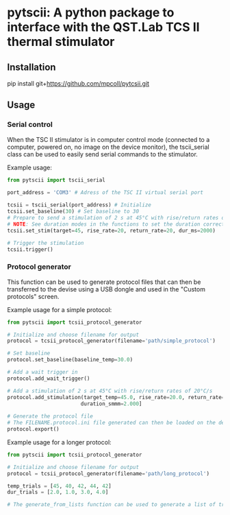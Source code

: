# pytscii: A python package to interface with the QST.Lab TCS II thermal stimulator


## Installation

pip install git+https://github.com/mpcoll/pytcsii.git


## Usage

### Serial control

When the TSC II stimulator is in computer control mode (connected to a computer, powered on, no image on the device monitor), the tscii_serial class can be used to easily send serial commands to the stimulator.

Example usage:

```python
from pytscii import tscii_serial

port_address = 'COM3' # Adress of the TSC II virtual serial port
 
tcsii = tscii_serial(port_address) # Initialize
tcsii.set_baseline(30) # Set baseline to 30
# Prepare to send a stimulation of 2 s at 45°C with rise/return rates of 20°C/s
# NOTE: See duration modes in the functions to set the duration correctly
tcsii.set_stim(target=45, rise_rate=20, return_rate=20, dur_ms=2000)

# Trigger the stimulation
tcsii.trigger()
```


### Protocol generator

This function can be used to generate protocol files that can then be transferred to the devise using a USB dongle and used in the "Custom protocols" screen.

Example usage for a simple protocol:
```python
from pytscii import tcsii_protocol_generator

# Initialize and choose filename for output
protocol = tcsii_protocol_generator(filename='path/simple_protocol')

# Set baseline
protocol.set_baseline(baseline_temp=30.0)

# Add a wait trigger in
protocol.add_wait_trigger()

# Add a stimulation of 2 s at 45°C with rise/return rates of 20°C/s
protocol.add_stimulation(target_temp=45.0, rise_rate=20.0, return_rate=20.0, 
                        duration_smmm=2.000]
    
# Generate the protocol file
# The FILENAME.protocol.ini file generated can then be loaded on the device
protocol.export()
```

Example usage for a longer protocol:
```python
from pytscii import tcsii_protocol_generator

# Initialize and choose filename for output
protocol = tcsii_protocol_generator(filename='path/long_protocol')

temp_trials = [45, 40, 42, 44, 42]
dur_trials = [2.0, 1.0, 3.0, 4.0]

# The generate_from_lists function can be used to generate a list of trials intersped by a a wait option.



```
